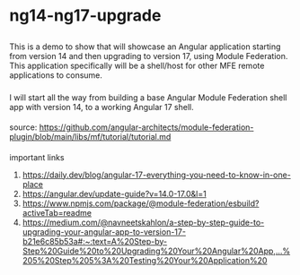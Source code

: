 # ng14-ng17-upgrade

##
This is a demo to show that will showcase an Angular application starting from version 14 and then upgrading to version 17, using Module Federation. This application specifically will be a shell/host for other MFE remote applications to consume.  

###
I will start all the way from building a base Angular Module Federation shell app with version 14, to a working Angular 17 shell. 

####
source: https://github.com/angular-architects/module-federation-plugin/blob/main/libs/mf/tutorial/tutorial.md

####
important links

1. https://daily.dev/blog/angular-17-everything-you-need-to-know-in-one-place
2. https://angular.dev/update-guide?v=14.0-17.0&l=1
3. https://www.npmjs.com/package/@module-federation/esbuild?activeTab=readme
4. https://medium.com/@navneetskahlon/a-step-by-step-guide-to-upgrading-your-angular-app-to-version-17-b21e6c85b53a#:~:text=A%20Step-by-Step%20Guide%20to%20Upgrading%20Your%20Angular%20App,...%205%20Step%205%3A%20Testing%20Your%20Application%20

